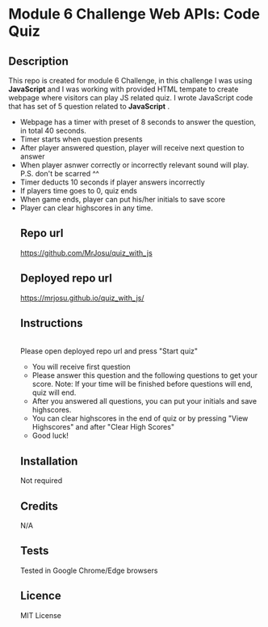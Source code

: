 # Module 6 Challenge Web APIs: Code Quiz

## Description

This repo is created for module 6 Challenge, in this challenge I was using <b>JavaScript</b> and I was working with provided HTML tempate to create webpage where visitors can play JS related quiz.
I wrote JavaScript code that has set of 5 question related to <b>JavaScript</b> .
<ul>
<li>Webpage has a timer with preset of 8 seconds to answer the question, in total 40 seconds.
<li>Timer starts when question presents
<li>After player answered question, player will receive next question to answer
<li>When player asnwer correctly or incorrectly relevant sound will play. P.S. don't be scarred ^^
<li>Timer deducts 10 seconds if player answers incorrectly
<li>If players time goes to 0, quiz ends
<li>When game ends, player can put his/her initials to save score
<li>Player can clear highscores in any time.

## Repo url

https://github.com/MrJosu/quiz_with_js

## Deployed repo url

https://mrjosu.github.io/quiz_with_js/

## Instructions


<br>Please open deployed repo url and press "Start quiz"
<ul>
<li>You will receive first question

<li>Please answer this question and the following questions to get your score. Note: If your time will be finished before questions will end, quiz will end.

<li>After you answered all questions, you can put your initials and save highscores.

<li>You can clear highscores in the end of quiz or by pressing "View Highscores" and after "Clear High Scores"

<li>Good luck!
</ul>

## Installation

Not required

## Credits

N/A

## Tests

Tested in Google Chrome/Edge browsers

## Licence

MIT License
